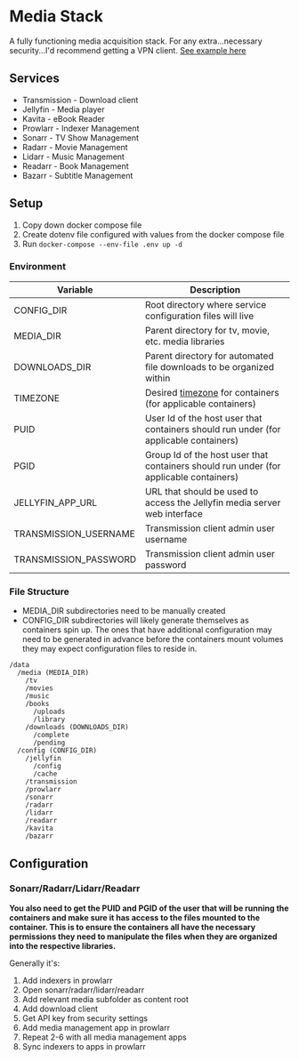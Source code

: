 # Media Stack

A fully functioning media acquisition stack. For any extra...necessary security...I'd recommend getting a VPN client. [See example here](../core/infrastructure)

## Services

- Transmission - Download client
- Jellyfin - Media player
- Kavita - eBook Reader
- Prowlarr - Indexer Management
- Sonarr - TV Show Management
- Radarr - Movie Management
- Lidarr - Music Management
- Readarr - Book Management
- Bazarr - Subtitle Management

## Setup

1. Copy down docker compose file
2. Create dotenv file configured with values from the docker compose file
3. Run `docker-compose --env-file .env up -d`

### Environment

| Variable              | Description                                                                                                                 |
| --------------------- | --------------------------------------------------------------------------------------------------------------------------- |
| CONFIG_DIR            | Root directory where service configuration files will live                                                                  |
| MEDIA_DIR             | Parent directory for tv, movie, etc. media libraries                                                                        |
| DOWNLOADS_DIR         | Parent directory for automated file downloads to be organized within                                                        |
| TIMEZONE              | Desired [timezone](https://en.wikipedia.org/wiki/List_of_tz_database_time_zones) for containers (for applicable containers) |
| PUID                  | User Id of the host user that containers should run under (for applicable containers)                                       |
| PGID                  | Group Id of the host user that containers should run under (for applicable containers)                                      |
| JELLYFIN_APP_URL      | URL that should be used to access the Jellyfin media server web interface                                                   |
| TRANSMISSION_USERNAME | Transmission client admin user username                                                                                     |
| TRANSMISSION_PASSWORD | Transmission client admin user password                                                                                     |

### File Structure

- MEDIA_DIR subdirectories need to be manually created
- CONFIG_DIR subdirectories will likely generate themselves as containers spin up. The ones that have additional configuration may need to be generated in advance before the containers mount volumes they may expect configuration files to reside in.

```
/data
  /media (MEDIA_DIR)
    /tv
    /movies
    /music
    /books
      /uploads
      /library
    /downloads (DOWNLOADS_DIR)
      /complete
      /pending
  /config (CONFIG_DIR)
    /jellyfin
      /config
      /cache
    /transmission
    /prowlarr
    /sonarr
    /radarr
    /lidarr
    /readarr
    /kavita
    /bazarr
```

## Configuration

### Sonarr/Radarr/Lidarr/Readarr

**You also need to get the PUID and PGID of the user that will be running the containers and make sure it has access to the files mounted to the container. This is to ensure the containers all have the necessary permissions they need to manipulate the files when they are organized into the respective libraries.**

Generally it's:

1. Add indexers in prowlarr
2. Open sonarr/radarr/lidarr/readarr
3. Add relevant media subfolder as content root
4. Add download client
5. Get API key from security settings
6. Add media management app in prowlarr
7. Repeat 2-6 with all media management apps
8. Sync indexers to apps in prowlarr
